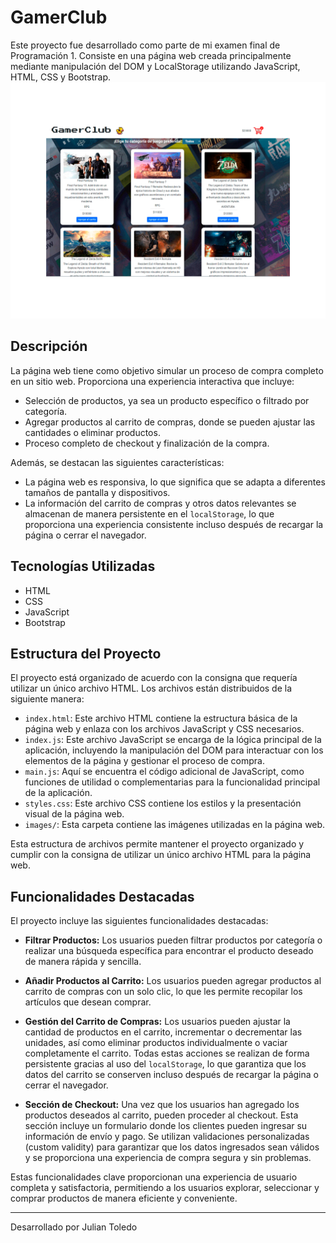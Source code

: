# GamerClub

Este proyecto fue desarrollado como parte de mi examen final de Programación 1. Consiste en una página web creada principalmente mediante manipulación del DOM y LocalStorage utilizando JavaScript, HTML, CSS y Bootstrap.
![Portada](img/Portada.gif)
## Descripción

La página web tiene como objetivo simular un proceso de compra completo en un sitio web. Proporciona una experiencia interactiva que incluye:

- Selección de productos, ya sea un producto específico o filtrado por categoría.
- Agregar productos al carrito de compras, donde se pueden ajustar las cantidades o eliminar productos.
- Proceso completo de checkout y finalización de la compra.

Además, se destacan las siguientes características:

- La página web es responsiva, lo que significa que se adapta a diferentes tamaños de pantalla y dispositivos.
- La información del carrito de compras y otros datos relevantes se almacenan de manera persistente en el `localStorage`, lo que proporciona una experiencia consistente incluso después de recargar la página o cerrar el navegador.

## Tecnologías Utilizadas

- HTML
- CSS
- JavaScript
- Bootstrap

## Estructura del Proyecto

El proyecto está organizado de acuerdo con la consigna que requería utilizar un único archivo HTML. Los archivos están distribuidos de la siguiente manera:

- `index.html`: Este archivo HTML contiene la estructura básica de la página web y enlaza con los archivos JavaScript y CSS necesarios.
- `index.js`: Este archivo JavaScript se encarga de la lógica principal de la aplicación, incluyendo la manipulación del DOM para interactuar con los elementos de la página y gestionar el proceso de compra.
- `main.js`: Aquí se encuentra el código adicional de JavaScript, como funciones de utilidad o complementarias para la funcionalidad principal de la aplicación.
- `styles.css`: Este archivo CSS contiene los estilos y la presentación visual de la página web.
- `images/`: Esta carpeta contiene las imágenes utilizadas en la página web.

Esta estructura de archivos permite mantener el proyecto organizado y cumplir con la consigna de utilizar un único archivo HTML para la página web.

## Funcionalidades Destacadas

El proyecto incluye las siguientes funcionalidades destacadas:

- **Filtrar Productos:** Los usuarios pueden filtrar productos por categoría o realizar una búsqueda específica para encontrar el producto deseado de manera rápida y sencilla.

- **Añadir Productos al Carrito:** Los usuarios pueden agregar productos al carrito de compras con un solo clic, lo que les permite recopilar los artículos que desean comprar.

- **Gestión del Carrito de Compras:** Los usuarios pueden ajustar la cantidad de productos en el carrito, incrementar o decrementar las unidades, así como eliminar productos individualmente o vaciar completamente el carrito. Todas estas acciones se realizan de forma persistente gracias al uso del `localStorage`, lo que garantiza que los datos del carrito se conserven incluso después de recargar la página o cerrar el navegador.

- **Sección de Checkout:** Una vez que los usuarios han agregado los productos deseados al carrito, pueden proceder al checkout. Esta sección incluye un formulario donde los clientes pueden ingresar su información de envío y pago. Se utilizan validaciones personalizadas (custom validity) para garantizar que los datos ingresados sean válidos y se proporciona una experiencia de compra segura y sin problemas.

Estas funcionalidades clave proporcionan una experiencia de usuario completa y satisfactoria, permitiendo a los usuarios explorar, seleccionar y comprar productos de manera eficiente y conveniente.




---
Desarrollado por Julian Toledo
